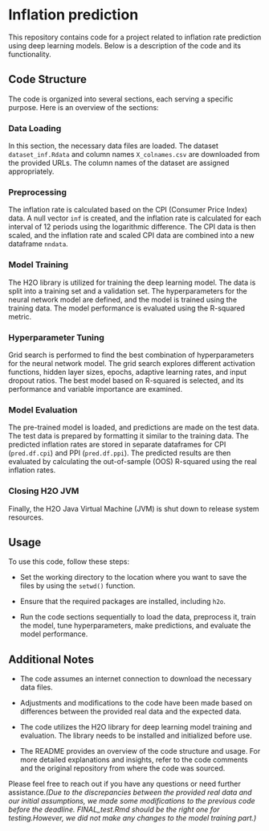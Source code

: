 # Inflation prediction

This repository contains code for a project related to inflation rate prediction using deep learning models. Below is a description of the code and its functionality.

## Code Structure

The code is organized into several sections, each serving a specific purpose. Here is an overview of the sections:

### Data Loading
In this section, the necessary data files are loaded. The dataset `dataset_inf.Rdata` and column names `X_colnames.csv` are downloaded from the provided URLs. The column names of the dataset are assigned appropriately.
  
### Preprocessing
The inflation rate is calculated based on the CPI (Consumer Price Index) data. A null vector `inf` is created, and the inflation rate is calculated for each interval of 12 periods using the logarithmic difference. The CPI data is then scaled, and the inflation rate and scaled CPI data are combined into a new dataframe `nndata`.
  
### Model Training
The H2O library is utilized for training the deep learning model. The data is split into a training set and a validation set. The hyperparameters for the neural network model are defined, and the model is trained using the training data. The model performance is evaluated using the R-squared metric.
  
### Hyperparameter Tuning
Grid search is performed to find the best combination of hyperparameters for the neural network model. The grid search explores different activation functions, hidden layer sizes, epochs, adaptive learning rates, and input dropout ratios. The best model based on R-squared is selected, and its performance and variable importance are examined.
  
### Model Evaluation
The pre-trained model is loaded, and predictions are made on the test data. The test data is prepared by formatting it similar to the training data. The predicted inflation rates are stored in separate dataframes for CPI (`pred.df.cpi`) and PPI (`pred.df.ppi`). The predicted results are then evaluated by calculating the out-of-sample (OOS) R-squared using the real inflation rates.
  
### Closing H2O JVM
Finally, the H2O Java Virtual Machine (JVM) is shut down to release system resources.
  

## Usage

To use this code, follow these steps:

- Set the working directory to the location where you want to save the files by using the `setwd()` function.
  
- Ensure that the required packages are installed, including `h2o`.
  
- Run the code sections sequentially to load the data, preprocess it, train the model, tune hyperparameters, make predictions, and evaluate the model performance.
  

## Additional Notes

- The code assumes an internet connection to download the necessary data files.
  
- Adjustments and modifications to the code have been made based on differences between the provided real data and the expected data.
  
- The code utilizes the H2O library for deep learning model training and evaluation. The library needs to be installed and initialized before use.
  
- The README provides an overview of the code structure and usage. For more detailed explanations and insights, refer to the code comments and the original repository from where the code was sourced.
  

Please feel free to reach out if you have any questions or need further assistance.*(Due to the discrepancies between the provided real data and our initial assumptions, we made some modifications to the previous code before the deadline. FINAL_test.Rmd should be the right one for testing.However, we did not make any changes to the model training part.)*
